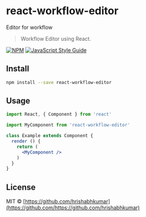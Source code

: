 
# react-workflow-editor
Editor for workflow

> Workflow Editor using React.

[![NPM](https://img.shields.io/npm/v/react-workflow-editor.svg)](https://www.npmjs.com/package/react-workflow-editor) [![JavaScript Style Guide](https://img.shields.io/badge/code_style-standard-brightgreen.svg)](https://standardjs.com)

## Install

```bash
npm install --save react-workflow-editor
```

## Usage

```jsx
import React, { Component } from 'react'

import MyComponent from 'react-workflow-editor'

class Example extends Component {
  render () {
    return (
      <MyComponent />
    )
  }
}
```

## License

MIT © [https://github.com/hrishabhkumar](https://github.com/https://github.com/hrishabhkumar)
